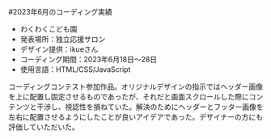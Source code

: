 #2023年6月のコーディング実績

- わくわくこども園
- 発表場所：独立応援サロン
- デザイン提供：ikueさん
- コーディング期間：2023年6月18日～28日
- 使用言語：HTML/CSS/JavaScript

コーディングコンテスト参加作品。オリジナルデザインの指示ではヘッダー画像を上に配置し固定させるものであったが、それだと画面スクロールした際にコンテンツと干渉し、視認性を損ねていた。解決のためにヘッダーとフッター画像を左右に配置させるようにしたことが良いアイデアであった。デザイナーの方にも評価していただいた。